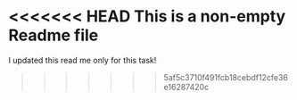 <<<<<<< HEAD
This is a non-empty Readme file
=======
I updated this read me only for this task!
>>>>>>> 5af5c3710f491fcb18cebdf12cfe36e16287420c
